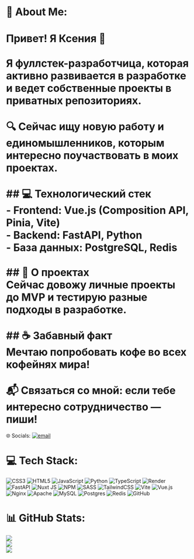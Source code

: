 # 💫 About Me:
# Привет! Я Ксения 👋  <br><br>Я **фуллстек-разработчица**, которая активно развивается в разработке и ведет собственные проекты в приватных репозиториях.  <br><br>🔍 Сейчас **ищу новую работу** и **единомышленников**, которым интересно поучаствовать в моих проектах.  <br><br>## 💻 Технологический стек  <br>- **Frontend**: Vue.js (Composition API, Pinia, Vite)  <br>- **Backend**: FastAPI, Python  <br>- **База данных**: PostgreSQL, Redis  <br><br>## 🚀 О проектах  <br>Сейчас довожу личные проекты до **MVP** и тестирую разные подходы в разработке.  <br><br>## ☕ Забавный факт  <br>Мечтаю попробовать кофе во всех кофейнях мира!  <br><br>📬 **Связаться со мной**: если тебе интересно сотрудничество — пиши!  <br>

 🌐 Socials:
[![email](https://img.shields.io/badge/Email-D14836?logo=gmail&logoColor=white)](mailto:Ksutalika@gmail.com) 

# 💻 Tech Stack:
![CSS3](https://img.shields.io/badge/css3-%231572B6.svg?style=for-the-badge&logo=css3&logoColor=white) ![HTML5](https://img.shields.io/badge/html5-%23E34F26.svg?style=for-the-badge&logo=html5&logoColor=white) ![JavaScript](https://img.shields.io/badge/javascript-%23323330.svg?style=for-the-badge&logo=javascript&logoColor=%23F7DF1E) ![Python](https://img.shields.io/badge/python-3670A0?style=for-the-badge&logo=python&logoColor=ffdd54) ![TypeScript](https://img.shields.io/badge/typescript-%23007ACC.svg?style=for-the-badge&logo=typescript&logoColor=white) ![Render](https://img.shields.io/badge/Render-%46E3B7.svg?style=for-the-badge&logo=render&logoColor=white) ![FastAPI](https://img.shields.io/badge/FastAPI-005571?style=for-the-badge&logo=fastapi) ![Nuxt JS](https://img.shields.io/badge/Nuxt-002E3B?style=for-the-badge&logo=nuxt.js&logoColor=#00DC82) ![NPM](https://img.shields.io/badge/NPM-%23CB3837.svg?style=for-the-badge&logo=npm&logoColor=white) ![SASS](https://img.shields.io/badge/SASS-hotpink.svg?style=for-the-badge&logo=SASS&logoColor=white) ![TailwindCSS](https://img.shields.io/badge/tailwindcss-%2338B2AC.svg?style=for-the-badge&logo=tailwind-css&logoColor=white) ![Vite](https://img.shields.io/badge/vite-%23646CFF.svg?style=for-the-badge&logo=vite&logoColor=white) ![Vue.js](https://img.shields.io/badge/vue.js-%2335495e.svg?style=for-the-badge&logo=vuedotjs&logoColor=%234FC08D) ![Nginx](https://img.shields.io/badge/nginx-%23009639.svg?style=for-the-badge&logo=nginx&logoColor=white) ![Apache](https://img.shields.io/badge/apache-%23D42029.svg?style=for-the-badge&logo=apache&logoColor=white) ![MySQL](https://img.shields.io/badge/mysql-4479A1.svg?style=for-the-badge&logo=mysql&logoColor=white) ![Postgres](https://img.shields.io/badge/postgres-%23316192.svg?style=for-the-badge&logo=postgresql&logoColor=white) ![Redis](https://img.shields.io/badge/redis-%23DD0031.svg?style=for-the-badge&logo=redis&logoColor=white) ![GitHub](https://img.shields.io/badge/github-%23121011.svg?style=for-the-badge&logo=github&logoColor=white)
# 📊 GitHub Stats:
![](https://github-readme-stats.vercel.app/api?username=Ksylika&theme=dark&hide_border=false&include_all_commits=false&count_private=false)<br/>
![](https://github-readme-streak-stats.herokuapp.com/?user=Ksylika&theme=dark&hide_border=false)<br/>
![](https://github-readme-stats.vercel.app/api/top-langs/?username=Ksylika&theme=dark&hide_border=false&include_all_commits=false&count_private=false&layout=compact)

<!-- Proudly created with GPRM ( https://gprm.itsvg.in ) -->
